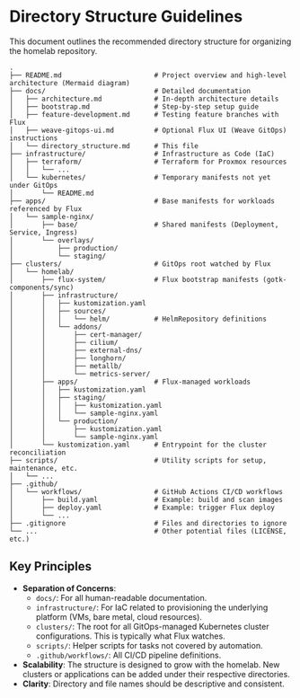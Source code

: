 # Directory Structure Guidelines

This document outlines the recommended directory structure for organizing the homelab repository.

```
.
├── README.md                       # Project overview and high-level architecture (Mermaid diagram)
├── docs/                           # Detailed documentation
│   ├── architecture.md             # In-depth architecture details
│   ├── bootstrap.md                # Step-by-step setup guide
│   ├── feature-development.md      # Testing feature branches with Flux
│   ├── weave-gitops-ui.md          # Optional Flux UI (Weave GitOps) instructions
│   └── directory_structure.md      # This file
├── infrastructure/                 # Infrastructure as Code (IaC)
│   ├── terraform/                  # Terraform for Proxmox resources
│   │   └── ...                     
│   └── kubernetes/                 # Temporary manifests not yet under GitOps
│       └── README.md
├── apps/                           # Base manifests for workloads referenced by Flux
│   └── sample-nginx/
│       ├── base/                   # Shared manifests (Deployment, Service, Ingress)
│       └── overlays/
│           ├── production/
│           └── staging/
├── clusters/                       # GitOps root watched by Flux
│   └── homelab/
│       ├── flux-system/            # Flux bootstrap manifests (gotk-components/sync)
│       ├── infrastructure/
│       │   ├── kustomization.yaml
│       │   ├── sources/
│       │   │   └── helm/           # HelmRepository definitions
│       │   └── addons/
│       │       ├── cert-manager/
│       │       ├── cilium/
│       │       ├── external-dns/
│       │       ├── longhorn/
│       │       ├── metallb/
│       │       └── metrics-server/
│       ├── apps/                   # Flux-managed workloads
│       │   ├── kustomization.yaml
│       │   ├── staging/
│       │   │   ├── kustomization.yaml
│       │   │   └── sample-nginx.yaml
│       │   └── production/
│       │       ├── kustomization.yaml
│       │       └── sample-nginx.yaml
│       └── kustomization.yaml      # Entrypoint for the cluster reconciliation
├── scripts/                        # Utility scripts for setup, maintenance, etc.
│   └── ...
├── .github/
│   └── workflows/                  # GitHub Actions CI/CD workflows
│       ├── build.yaml              # Example: build and scan images
│       ├── deploy.yaml             # Example: trigger Flux deploy
│       └── ...
├── .gitignore                      # Files and directories to ignore
└── ...                             # Other potential files (LICENSE, etc.)
```

## Key Principles

- **Separation of Concerns**:
  - `docs/`: For all human-readable documentation.
  - `infrastructure/`: For IaC related to provisioning the underlying platform (VMs, bare metal, cloud resources).
  - `clusters/`: The root for all GitOps-managed Kubernetes cluster configurations. This is typically what Flux watches.
  - `scripts/`: Helper scripts for tasks not covered by automation.
  - `.github/workflows/`: All CI/CD pipeline definitions.
- **Scalability**: The structure is designed to grow with the homelab. New clusters or applications can be added under their respective directories.
- **Clarity**: Directory and file names should be descriptive and consistent.
